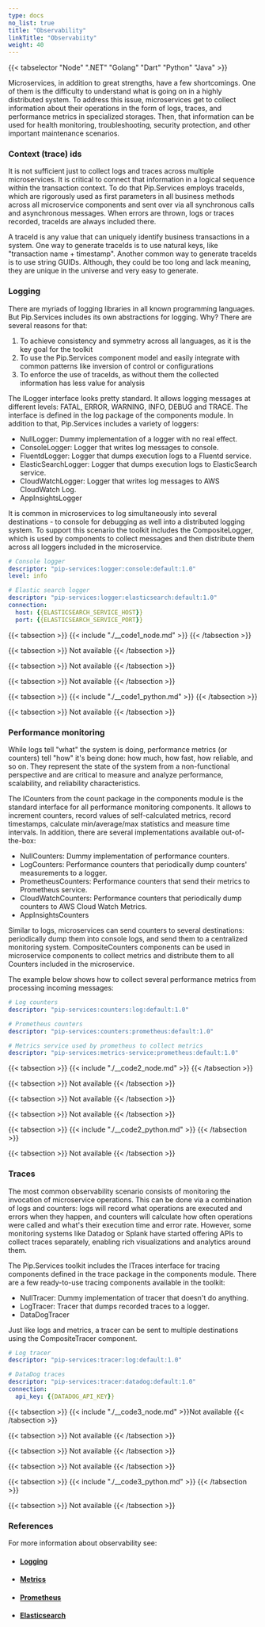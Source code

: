 ```yaml
---
type: docs
no_list: true
title: "Observability"
linkTitle: "Observabiity"
weight: 40
---
```

{{< tabselector "Node" ".NET" "Golang" "Dart" "Python" "Java" >}}

Microservices, in addition to great strengths, have a few shortcomings. One of them is the difficulty to understand what is going on in a highly distributed system. To address this issue, microservices get to collect information about their operations in the form of logs, traces, and performance metrics in specialized storages. Then, that information can be used for health monitoring, troubleshooting, security protection, and other important maintenance scenarios.

### Context (trace) ids

It is not sufficient just to collect logs and traces across multiple microservices. It is critical to connect that information in a logical sequence within the transaction context. To do that Pip.Services employs traceIds, which are rigorously used as first parameters in all business methods across all microservice components and sent over via all synchronous calls and asynchronous messages. When errors are thrown, logs or traces recorded, traceIds are always included there.

A traceId is any value that can uniquely identify business transactions in a system. One way to generate traceIds is to use natural keys, like "transaction name + timestamp". Another common way to generate traceIds is to use string GUIDs. Although, they could be too long and lack meaning, they are unique in the universe and very easy to generate.

### Logging

There are myriads of logging libraries in all known programming languages. But Pip.Services includes its own abstractions for logging. Why? There are several reasons for that:

1. To achieve consistency and symmetry across all languages, as it is the key goal for the toolkit
2. To use the Pip.Services component model and easily integrate with common patterns like inversion of control or configurations
3. To enforce the use of traceIds, as without them the collected information has less value for analysis

The ILogger interface looks pretty standard. It allows logging messages at different levels: FATAL, ERROR, WARNING, INFO, DEBUG and TRACE. The interface is defined in the log package of the components module. In addition to that, Pip.Services includes a variety of loggers:

- NullLogger: Dummy implementation of a logger with no real effect.
- ConsoleLogger: Logger that writes log messages to console.
- FluentdLogger: Logger that dumps execution logs to a Fluentd service.
- ElasticSearchLogger: Logger that dumps execution logs to ElasticSearch service.
- CloudWatchLogger: Logger that writes log messages to AWS CloudWatch Log.
- AppInsightsLogger

It is common in microservices to log simultaneously into several destinations - to console for debugging as well into a distributed logging system. To support this scenario the toolkit includes the CompositeLogger, which is used by components to collect messages and then distribute them across all loggers included in the microservice.

```yml
# Console logger
descriptor: "pip-services:logger:console:default:1.0"
level: info

# Elastic search logger
descriptor: "pip-services:logger:elasticsearch:default:1.0"
connection:
  host: {{ELASTICSEARCH_SERVICE_HOST}}
  port: {{ELASTICSEARCH_SERVICE_PORT}}
```

{{< tabsection >}}
{{< include "./__code1_node.md" >}}
{{< /tabsection >}}

{{< tabsection >}}
Not available
{{< /tabsection >}}

{{< tabsection >}}
Not available
{{< /tabsection >}}

{{< tabsection >}}
Not available
{{< /tabsection >}}

{{< tabsection >}}
{{< include "./__code1_python.md" >}}
{{< /tabsection >}}

{{< tabsection >}}
Not available
{{< /tabsection >}}

### Performance monitoring

While logs tell "what" the system is doing, performance metrics (or counters) tell "how" it's being done: how much, how fast, how reliable, and so on. They represent the state of the system from a non-functional perspective and are critical to measure and analyze performance, scalability, and reliability characteristics.

The ICounters from the count package in the components module is the standard interface for all performance monitoring components. It allows to increment counters, record values of self-calculated metrics, record timestamps, calculate min/average/max statistics and measure time intervals. In addition, there are several implementations available out-of-the-box:

- NullCounters: Dummy implementation of performance counters.
- LogCounters: Performance counters that periodically dump counters' measurements to a logger.
- PrometheusCounters:  Performance counters that send their metrics to Prometheus service.
- CloudWatchCounters: Performance counters that periodically dump counters to AWS Cloud Watch Metrics.
- AppInsightsCounters

Similar to logs, microservices can send counters to several destinations: periodically dump them into console logs, and send them to a centralized monitoring system. CompositeCounters components can be used in microservice components to collect metrics and distribute them to all Counters included in the microservice.

The example below shows how to collect several performance metrics from processing incoming messages:

```yml
# Log counters
descriptor: "pip-services:counters:log:default:1.0"

# Prometheus counters
descriptor: "pip-services:counters:prometheus:default:1.0"

# Metrics service used by prometheus to collect metrics
descriptor: "pip-services:metrics-service:prometheus:default:1.0"
```

{{< tabsection >}}
{{< include "./__code2_node.md" >}}
{{< /tabsection >}}

{{< tabsection >}}
Not available
{{< /tabsection >}}

{{< tabsection >}}
Not available
{{< /tabsection >}}

{{< tabsection >}}
Not available
{{< /tabsection >}}

{{< tabsection >}}
{{< include "./__code2_python.md" >}}
{{< /tabsection >}}

{{< tabsection >}}
Not available
{{< /tabsection >}}

### Traces

The most common observability scenario consists of monitoring the invocation of microservice operations. This can be done via a combination of logs and counters: logs will record what operations are executed and errors when they happen, and counters will calculate how often operations were called and what's their execution time and error rate. However, some monitoring systems like Datadog or Splank have started offering APIs to collect traces separately, enabling rich visualizations and analytics around them.

The Pip.Services toolkit includes the ITraces interface for tracing components defined in the trace package in the components module. There are a few ready-to-use tracing components available in the toolkit:

- NullTracer: Dummy implementation of tracer that doesn't do anything.
- LogTracer: Tracer that dumps recorded traces to a logger.
- DataDogTracer

Just like logs and metrics, a tracer can be sent to multiple destinations using the CompositeTracer component.

```yml
# Log tracer
descriptor: "pip-services:tracer:log:default:1.0"

# DataDog traces
descriptor: "pip-services:tracer:datadog:default:1.0"
connection:
  api_key: {{DATADOG_API_KEY}}

```

{{< tabsection >}}
{{< include "./__code3_node.md" >}}Not available
{{< /tabsection >}}

{{< tabsection >}}
Not available
{{< /tabsection >}}

{{< tabsection >}}
Not available
{{< /tabsection >}}

{{< tabsection >}}
Not available
{{< /tabsection >}}

{{< tabsection >}}
{{< include "./__code3_python.md" >}}
{{< /tabsection >}}

{{< tabsection >}}
Not available
{{< /tabsection >}}

### References

For more information about observability see:

- #### [Logging](../../../tutorials/beginner_tutorials/observability/logging/)
- #### [Metrics](../../../tutorials/beginner_tutorials/observability/metrics/)
- #### [Prometheus](../../../tutorials/beginner_tutorials/observability/prometheus/)
- #### [Elasticsearch](../../../tutorials/beginner_tutorials/observability/elasticsearch/)
